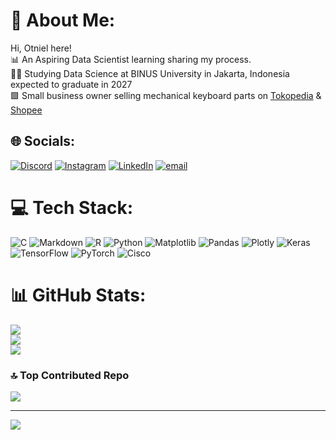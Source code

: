 # 💫 About Me:
Hi, Otniel here!<br>📊 An Aspiring Data Scientist learning sharing my process.<br>👨‍🎓 Studying Data Science at BINUS University in Jakarta, Indonesia expected to graduate in 2027<br>🟩 Small business owner selling mechanical keyboard parts on [Tokopedia](https://www.tokopedia.com/nills-store/) & [Shopee](https://shopee.co.id/shop/380572639)


## 🌐 Socials:
[![Discord](https://img.shields.io/badge/Discord-%237289DA.svg?logo=discord&logoColor=white)](https://discord.gg/otnil) [![Instagram](https://img.shields.io/badge/Instagram-%23E4405F.svg?logo=Instagram&logoColor=white)](https://instagram.com/nathan.halim) [![LinkedIn](https://img.shields.io/badge/LinkedIn-%230077B5.svg?logo=linkedin&logoColor=white)](https://linkedin.com/in/nathan-halim-2b02b3224) [![email](https://img.shields.io/badge/Email-D14836?logo=gmail&logoColor=white)](mailto:nathan.otn.halim@gmail.com) 

# 💻 Tech Stack:
![C](https://img.shields.io/badge/c-%2300599C.svg?style=for-the-badge&logo=c&logoColor=white) ![Markdown](https://img.shields.io/badge/markdown-%23000000.svg?style=for-the-badge&logo=markdown&logoColor=white) ![R](https://img.shields.io/badge/r-%23276DC3.svg?style=for-the-badge&logo=r&logoColor=white) ![Python](https://img.shields.io/badge/python-3670A0?style=for-the-badge&logo=python&logoColor=ffdd54) ![Matplotlib](https://img.shields.io/badge/Matplotlib-%23ffffff.svg?style=for-the-badge&logo=Matplotlib&logoColor=black) ![Pandas](https://img.shields.io/badge/pandas-%23150458.svg?style=for-the-badge&logo=pandas&logoColor=white) ![Plotly](https://img.shields.io/badge/Plotly-%233F4F75.svg?style=for-the-badge&logo=plotly&logoColor=white) ![Keras](https://img.shields.io/badge/Keras-%23D00000.svg?style=for-the-badge&logo=Keras&logoColor=white) ![TensorFlow](https://img.shields.io/badge/TensorFlow-%23FF6F00.svg?style=for-the-badge&logo=TensorFlow&logoColor=white) ![PyTorch](https://img.shields.io/badge/PyTorch-%23EE4C2C.svg?style=for-the-badge&logo=PyTorch&logoColor=white) ![Cisco](https://img.shields.io/badge/cisco-%23049fd9.svg?style=for-the-badge&logo=cisco&logoColor=black)
# 📊 GitHub Stats:
![](https://github-readme-stats.vercel.app/api?username=otnilotnil&theme=dark&hide_border=false&include_all_commits=false&count_private=false&cache_seconds=86400)<br/>
![](https://nirzak-streak-stats.vercel.app/?user=otnilotnil&theme=dark&hide_border=false&cache_seconds=86400)<br/>
![](https://github-readme-stats.vercel.app/api/top-langs/?username=otnilotnil&theme=dark&hide_border=false&include_all_commits=false&count_private=false&layout=compact&cache_seconds=86400)

### 🔝 Top Contributed Repo
![](https://github-contributor-stats.vercel.app/api?username=otnilotnil&limit=5&theme=monokai&combine_all_yearly_contributions=true&cache_seconds=86400)

---
[![](https://visitcount.itsvg.in/api?id=otnilotnil&icon=1&color=8)](https://visitcount.itsvg.in)

<!-- Proudly created with GPRM ( https://gprm.itsvg.in ) -->
